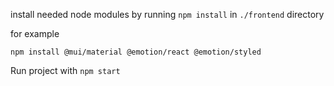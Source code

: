 install needed node modules by running ```npm install``` in ```./frontend``` directory

for example

```npm install @mui/material @emotion/react @emotion/styled```

Run project with ```npm start```

